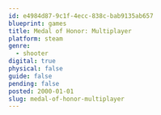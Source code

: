 ```yaml
---
id: e4984d87-9c1f-4ecc-838c-bab9135ab657
blueprint: games
title: Medal of Honor: Multiplayer
platform: steam
genre:
  - shooter
digital: true
physical: false
guide: false
pending: false
posted: 2000-01-01
slug: medal-of-honor-multiplayer
---
```


